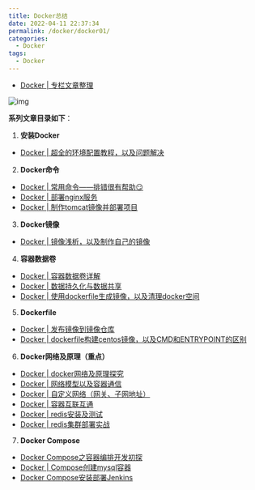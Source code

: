 ```yaml
---
title: Docker总结
date: 2022-04-11 22:37:34
permalink: /docker/docker01/
categories:
  - Docker
tags:
  - Docker
---
```


- [Docker | 专栏文章整理](https://www.cnblogs.com/all-smile/p/16883823.html)

![img](https://img2022.cnblogs.com/blog/1037867/202211/1037867-20221111184922062-256303201.png)

**系列文章目录如下**：

1. **安装Docker**

- [Docker | 超全的环境配置教程，以及问题解决](https://www.cnblogs.com/all-smile/p/16759527.html)

2. **Docker命令**

- [Docker | 常用命令——排错很有帮助😏](https://www.cnblogs.com/all-smile/p/16874416.html)
- [Docker | 部署nginx服务](https://www.cnblogs.com/all-smile/p/16771412.html)
- [Docker | 制作tomcat镜像并部署项目](https://www.cnblogs.com/all-smile/p/16791251.html)

3. **Docker镜像**

- [Docker | 镜像浅析，以及制作自己的镜像](https://www.cnblogs.com/all-smile/p/16768226.html)

4. **容器数据卷**

- [Docker | 容器数据卷详解](https://www.cnblogs.com/all-smile/p/16774608.html)
- [Docker | 数据持久化与数据共享](https://www.cnblogs.com/all-smile/p/16783319.html)
- [Docker | 使用dockerfile生成镜像，以及清理docker空间](https://www.cnblogs.com/all-smile/p/16789104.html)

5. **Dockerfile**

- [Docker | 发布镜像到镜像仓库](https://www.cnblogs.com/all-smile/p/16795834.html)
- [Docker | dockerfile构建centos镜像，以及CMD和ENTRYPOINT的区别](https://www.cnblogs.com/all-smile/p/16794753.html)

6. **Docker网络及原理（重点）**

- [Docker | docker网络及原理探究](https://www.cnblogs.com/all-smile/p/16633820.html)
- [Docker | 网络模型以及容器通信](https://www.cnblogs.com/all-smile/p/16637012.html)
- [Docker | 自定义网络（网关、子网地址）](https://www.cnblogs.com/all-smile/p/16797875.html)
- [Docker | 容器互联互通](https://www.cnblogs.com/all-smile/p/16802578.html)
- [Docker | redis安装及测试](https://www.cnblogs.com/all-smile/p/16806875.html)
- [Docker | redis集群部署实战](https://www.cnblogs.com/all-smile/p/16810523.html)

7. **Docker Compose**

- [Docker Compose之容器编排开发初探](https://www.cnblogs.com/all-smile/p/16573618.html)
- [Docker | Compose创建mysql容器](https://www.cnblogs.com/all-smile/p/16778376.html)
- [Docker Compose安装部署Jenkins](https://www.cnblogs.com/all-smile/p/16881486.html)

